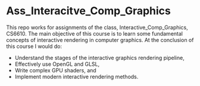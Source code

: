 # Ass_Interacitve_Comp_Graphics
This repo works for assignments of the class, Interactive_Comp_Graphics, CS6610. The main objective of this course is to learn some fundamental concepts of interactive rendering in computer graphics. At the conclusion of this course I would do:
 * Understand the stages of the interactive graphics rendering pipeline,
 * Effectively use OpenGL and GLSL,
 * Write complex GPU shaders, and
 * Implement modern interactive rendering methods.
